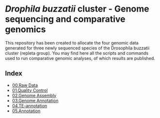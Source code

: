 # *Drophila buzzatii* cluster - Genome sequencing and comparative genomics
This repository has been created to allocate the four genomic data generated for three newly sequenced species of the Drosophila buzzatii cluster (repleta group).
You may find here all the scripts and commands used to run comparative genomic analyses, of which results are published.

## Index
 + [00.Raw Data](steps/00.README.RawData.md)
 + [01.Quality Control](steps/01.README.QC.md)
 + [02.Genome Assembly](steps/02.README.Assembly.md)
 + [03.Genome Annotation](steps/03.README.Annotation.md)
 + [04.TE-annotation](steps/04.README.TEannotation.md)
 + [05.Annotation](steps/05.README.Annotation.md)



 
